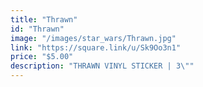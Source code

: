 ```yaml
---
title: "Thrawn"
id: "Thrawn"
image: "/images/star_wars/Thrawn.jpg"
link: "https://square.link/u/Sk9Oo3n1"
price: "$5.00"
description: "THRAWN VINYL STICKER | 3\""
---
```

